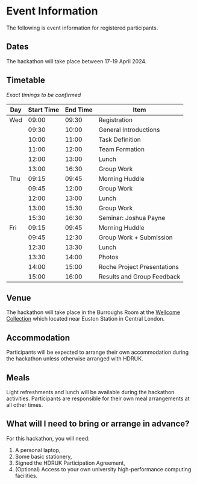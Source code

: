 # Event Information

The following is event information for registered participants.

## Dates

The hackathon will take place between 17-19 April 2024. 

## Timetable

*Exact timings to be confirmed*

|Day|Start Time|End Time|Item|
|---|----------|--------|----|
|Wed|09:00|09:30|Registration|
|      |09:30|10:00|General Introductions|
|      |10:00|11:00|Task Definition|
|      |11:00|12:00|Team Formation|
|      |12:00|13:00|Lunch|
|      |13:00|16:30|Group Work|
|Thu|09:15|09:45|Morning Huddle|
||09:45|12:00|Group Work|
|      |12:00|13:00|Lunch|
|      |13:00|15:30|Group Work|
|      |15:30|16:30|Seminar: Joshua Payne|
|Fri|09:15|09:45|Morning Huddle|
||09:45|12:30|Group Work + Submission|
|      |12:30|13:30|Lunch|
|      |13:30|14:00|Photos|
|      |14:00|15:00|Roche Project Presentations|
|      |15:00|16:00|Results and Group Feedback|

## Venue

The hackathon will take place in the Burroughs Room at the [Wellcome Collection](https://wellcomecollection.org/) which located near Euston Station in Central London.

## Accommodation

Participants will be expected to arrange their own accommodation during the hackathon unless otherwise arranged with HDRUK.

## Meals

Light refreshments and lunch will be available during the hackathon activities. Participants are responsible for their own meal arrangements at all other times.

## What will I need to bring or arrange in advance?

For this hackathon, you will need:

1. A personal laptop,
2. Some basic stationery,
3. Signed the HDRUK Participation Agreement,
4. (Optional) Access to your own university high-performance computing facilities.

